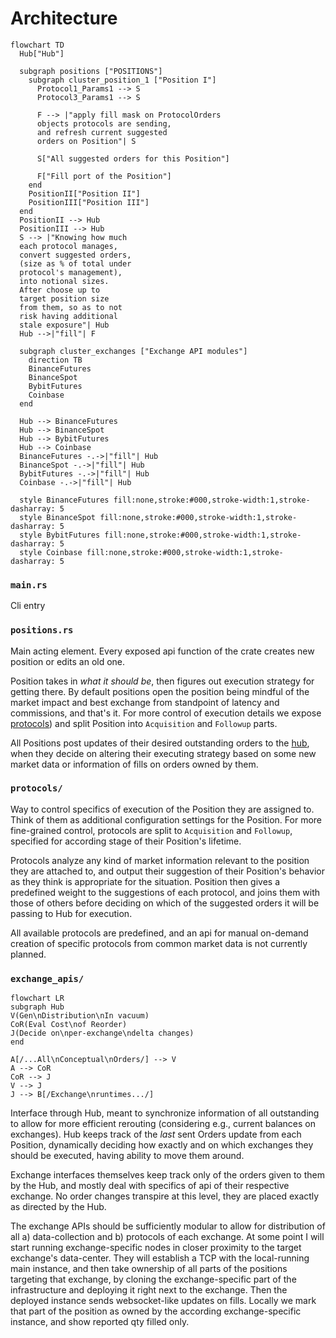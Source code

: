 # Architecture
```mermaid
flowchart TD
  Hub["Hub"]

  subgraph positions ["POSITIONS"]
    subgraph cluster_position_1 ["Position I"]
      Protocol1_Params1 --> S
      Protocol3_Params1 --> S

      F --> |"apply fill mask on ProtocolOrders
      objects protocols are sending,
      and refresh current suggested
      orders on Position"| S

      S["All suggested orders for this Position"]

      F["Fill port of the Position"]
    end
    PositionII["Position II"]
    PositionIII["Position III"]
  end
  PositionII --> Hub
  PositionIII --> Hub
  S --> |"Knowing how much
  each protocol manages,
  convert suggested orders,
  (size as % of total under
  protocol's management),
  into notional sizes.
  After choose up to
  target position size
  from them, so as to not
  risk having additional
  stale exposure"| Hub
  Hub -->|"fill"| F

  subgraph cluster_exchanges ["Exchange API modules"]
    direction TB
    BinanceFutures
    BinanceSpot
    BybitFutures
    Coinbase
  end

  Hub --> BinanceFutures
  Hub --> BinanceSpot
  Hub --> BybitFutures
  Hub --> Coinbase
  BinanceFutures -.->|"fill"| Hub
  BinanceSpot -.->|"fill"| Hub
  BybitFutures -.->|"fill"| Hub
  Coinbase -.->|"fill"| Hub
  
  style BinanceFutures fill:none,stroke:#000,stroke-width:1,stroke-dasharray: 5
  style BinanceSpot fill:none,stroke:#000,stroke-width:1,stroke-dasharray: 5
  style BybitFutures fill:none,stroke:#000,stroke-width:1,stroke-dasharray: 5
  style Coinbase fill:none,stroke:#000,stroke-width:1,stroke-dasharray: 5
```

### `main.rs`
Cli entry

### `positions.rs`
Main acting element. Every exposed api function of the crate creates new position or edits an old one.

Position takes in _what it should be_, then figures out execution strategy for getting there. By default positions open the position being mindful of the market impact and best exchange from standpoint of latency and commissions, and that's it. For more control of execution details we expose [protocols](#protocols)) and split Position into `Acquisition` and `Followup` parts.

All Positions post updates of their desired outstanding orders to the [hub](#exchange-apis), when they decide on altering their executing strategy based on some new market data or information of fills on orders owned by them.

### `protocols/`
Way to control specifics of execution of the Position they are assigned to. Think of them as additional configuration settings for the Position. For more fine-grained control, protocols are split to `Acquisition` and `Followup`, specified for according stage of their Position's lifetime.

Protocols analyze any kind of market information relevant to the position they are attached to, and output their suggestion of their Position's behavior as they think is appropriate for the situation. Position then gives a predefined weight to the suggestions of each protocol, and joins them with those of others before deciding on which of the suggested orders it will be passing to Hub for execution.

All available protocols are predefined, and an api for manual on-demand creation of specific protocols from common market data is not currently planned.

### `exchange_apis/`
```mermaid
flowchart LR
subgraph Hub
V(Gen\nDistribution\nIn vacuum)
CoR(Eval Cost\nof Reorder)
J(Decide on\nper-exchange\ndelta changes)
end

A[/...All\nConceptual\nOrders/] --> V
A --> CoR
CoR --> J
V --> J
J --> B[/Exchange\nruntimes.../]
```
Interface through Hub, meant to synchronize information of all outstanding to allow for more efficient rerouting (considering e.g., current balances on exchanges). Hub keeps track of the _last_ sent Orders update from each Position, dynamically deciding how exactly and on which exchanges they should be executed, having ability to move them around.

Exchange interfaces themselves keep track only of the orders given to them by the Hub, and mostly deal with specifics of api of their respective exchange. No order changes transpire at this level, they are placed exactly as directed by the Hub.

The exchange APIs should be sufficiently modular to allow for distribution of all a) data-collection and b) protocols of each exchange. At some point I will start running exchange-specific nodes in closer proximity to the target exchange's data-center. They will establish a TCP with the local-running main instance, and then take ownership of all parts of the positions targeting that exchange, by cloning the exchange-specific part of the infrastructure and deploying it right next to the exchange. Then the deployed instance sends websocket-like updates on fills. Locally we mark that part of the position as owned by the according exchange-specific instance, and show reported qty filled only.
